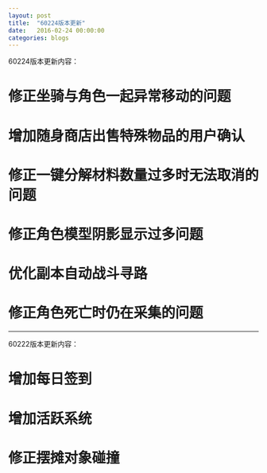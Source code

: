 ```yaml
---
layout: post
title:  "60224版本更新"
date:   2016-02-24 00:00:00
categories: blogs
---
```


<!--more-->
<div class="post-content">
<p>
60224版本更新内容：

# 修正坐骑与角色一起异常移动的问题
# 增加随身商店出售特殊物品的用户确认
# 修正一键分解材料数量过多时无法取消的问题
# 修正角色模型阴影显示过多问题
# 优化副本自动战斗寻路
# 修正角色死亡时仍在采集的问题
</p>
<hr>

<p>
60222版本更新内容：

# 增加每日签到
# 增加活跃系统
# 修正摆摊对象碰撞
</p>

</div>